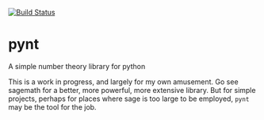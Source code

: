[![Build Status](https://travis-ci.com/davidlowryduda/pynt.svg?branch=master)](https://travis-ci.com/davidlowryduda/pynt)
# pynt
A simple number theory library for python

This is a work in progress, and largely for my own amusement. Go see sagemath
for a better, more powerful, more extensive library. But for simple projects,
perhaps for places where sage is too large to be employed, `pynt` may be the
tool for the job.
